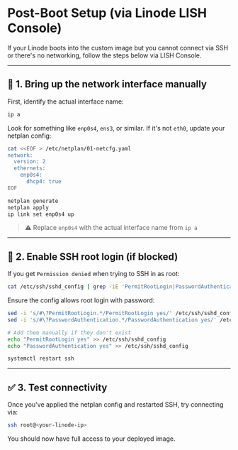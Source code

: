 # Post-Boot Setup (via Linode LISH Console)

If your Linode boots into the custom image but you cannot connect via SSH or there's no networking, follow the steps below via LISH Console.

---

## 🔧 1. Bring up the network interface manually

First, identify the actual interface name:

```bash
ip a
```

Look for something like `enp0s4`, `ens3`, or similar. If it's not `eth0`, update your netplan config:

```bash
cat <<EOF > /etc/netplan/01-netcfg.yaml
network:
  version: 2
  ethernets:
    enp0s4:
      dhcp4: true
EOF

netplan generate
netplan apply
ip link set enp0s4 up
```

> ⚠️ Replace `enp0s4` with the actual interface name from `ip a`

---

## 🔐 2. Enable SSH root login (if blocked)

If you get `Permission denied` when trying to SSH in as root:

```bash
cat /etc/ssh/sshd_config | grep -iE 'PermitRootLogin|PasswordAuthentication'
```

Ensure the config allows root login with password:

```bash
sed -i 's/#\?PermitRootLogin.*/PermitRootLogin yes/' /etc/ssh/sshd_config
sed -i 's/#\?PasswordAuthentication.*/PasswordAuthentication yes/' /etc/ssh/sshd_config

# Add them manually if they don't exist
echo "PermitRootLogin yes" >> /etc/ssh/sshd_config
echo "PasswordAuthentication yes" >> /etc/ssh/sshd_config

systemctl restart ssh
```

---

## ✅ 3. Test connectivity

Once you've applied the netplan config and restarted SSH, try connecting via:

```bash
ssh root@<your-linode-ip>
```

You should now have full access to your deployed image.